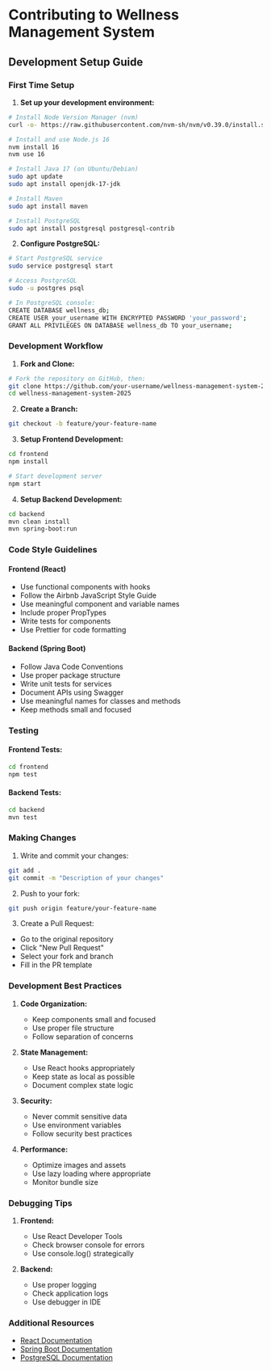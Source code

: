 # Contributing to Wellness Management System

## Development Setup Guide

### First Time Setup

1. **Set up your development environment:**

```bash
# Install Node Version Manager (nvm)
curl -o- https://raw.githubusercontent.com/nvm-sh/nvm/v0.39.0/install.sh | bash

# Install and use Node.js 16
nvm install 16
nvm use 16

# Install Java 17 (on Ubuntu/Debian)
sudo apt update
sudo apt install openjdk-17-jdk

# Install Maven
sudo apt install maven

# Install PostgreSQL
sudo apt install postgresql postgresql-contrib
```

2. **Configure PostgreSQL:**

```bash
# Start PostgreSQL service
sudo service postgresql start

# Access PostgreSQL
sudo -u postgres psql

# In PostgreSQL console:
CREATE DATABASE wellness_db;
CREATE USER your_username WITH ENCRYPTED PASSWORD 'your_password';
GRANT ALL PRIVILEGES ON DATABASE wellness_db TO your_username;
```

### Development Workflow

1. **Fork and Clone:**
```bash
# Fork the repository on GitHub, then:
git clone https://github.com/your-username/wellness-management-system-2025.git
cd wellness-management-system-2025
```

2. **Create a Branch:**
```bash
git checkout -b feature/your-feature-name
```

3. **Setup Frontend Development:**
```bash
cd frontend
npm install

# Start development server
npm start
```

4. **Setup Backend Development:**
```bash
cd backend
mvn clean install
mvn spring-boot:run
```

### Code Style Guidelines

#### Frontend (React)
- Use functional components with hooks
- Follow the Airbnb JavaScript Style Guide
- Use meaningful component and variable names
- Include proper PropTypes
- Write tests for components
- Use Prettier for code formatting

#### Backend (Spring Boot)
- Follow Java Code Conventions
- Use proper package structure
- Write unit tests for services
- Document APIs using Swagger
- Use meaningful names for classes and methods
- Keep methods small and focused

### Testing

#### Frontend Tests:
```bash
cd frontend
npm test
```

#### Backend Tests:
```bash
cd backend
mvn test
```

### Making Changes

1. Write and commit your changes:
```bash
git add .
git commit -m "Description of your changes"
```

2. Push to your fork:
```bash
git push origin feature/your-feature-name
```

3. Create a Pull Request:
- Go to the original repository
- Click "New Pull Request"
- Select your fork and branch
- Fill in the PR template

### Development Best Practices

1. **Code Organization:**
   - Keep components small and focused
   - Use proper file structure
   - Follow separation of concerns

2. **State Management:**
   - Use React hooks appropriately
   - Keep state as local as possible
   - Document complex state logic

3. **Security:**
   - Never commit sensitive data
   - Use environment variables
   - Follow security best practices

4. **Performance:**
   - Optimize images and assets
   - Use lazy loading where appropriate
   - Monitor bundle size

### Debugging Tips

1. **Frontend:**
   - Use React Developer Tools
   - Check browser console for errors
   - Use console.log() strategically

2. **Backend:**
   - Use proper logging
   - Check application logs
   - Use debugger in IDE

### Additional Resources

- [React Documentation](https://reactjs.org/docs)
- [Spring Boot Documentation](https://docs.spring.io/spring-boot/docs/current/reference/html/)
- [PostgreSQL Documentation](https://www.postgresql.org/docs/)
